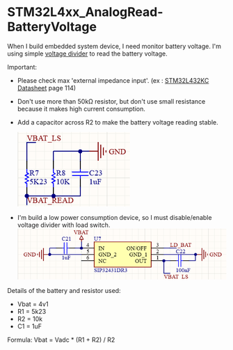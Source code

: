 # STM32L4xx_AnalogRead-BatteryVoltage

When I build embedded system device, I need monitor battery voltage.
I'm using simple [voltage divider](https://ohmslawcalculator.com/voltage-divider-calculator) to read the battery voltage.

Important:
+ Please check max 'external impedance input'. (ex : [STM32L432KC Datasheet](https://www.st.com/resource/en/datasheet/stm32l432kc.pdf) page 114)
+ Don't use more than 50kΩ resistor, but don't use small resistance because it makes high current consumption.
+ Add a capacitor across R2 to make the battery voltage reading stable.

  ![alt text](https://github.com/ilhamahendra14/STM32L4xx_AnalogRead-BatteryVoltage/blob/74d9e68ecae292dc1f61baf024ec4f6fd9469b3b/Images/voltage_divider_schematic.png?raw=true)
+ I'm build a low power consumption device, so I must disable/enable voltage divider with load switch.
  ![alt text](https://github.com/ilhamahendra14/STM32L4xx_AnalogRead-BatteryVoltage/blob/74d9e68ecae292dc1f61baf024ec4f6fd9469b3b/Images/load_switch.png?raw=true)

Details of the battery and resistor used:
+ Vbat  = 4v1
+ R1    = 5k23
+ R2    = 10k
+ C1    = 1uF

Formula:
Vbat = Vadc * (R1 + R2) / R2
